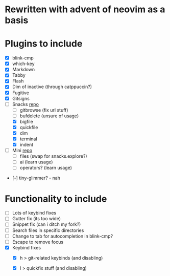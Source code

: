# Rewritten with advent of neovim as a basis

# Plugins to include
- [x] blink-cmp
- [x] which-key
- [x] Markdown
- [x] Tabby
- [x] Flash
- [x] Dim of inactive (through catppuccin?)
- [x] Fugitive
- [x] Gitsigns
- [ ] Snacks [repo](https://github.com/folke/snacks.nvim/blob/main/README.md) 
    - [ ] gitbrowse (fix url stuff)
    - [ ] bufdelete (unsure of usage)
    - [x] bigfile
    - [x] quickfile
    - [x] dim
    - [x] terminal
    - [x] indent
- [ ] Mini [repo](https://github.com/echasnovski/mini.nvim/blob/main/README.md) 
    - [ ] files (swap for snacks.explore?)
    - [ ] ai (learn usage)
    - [ ] operators? (learn usage)
- [-] tiny-glimmer? - nah

# Functionality to include

- [ ] Lots of keybind fixes
- [ ] Gutter fix (its too wide)
- [ ] Snippet fix (can i ditch my fork?)
- [ ] Search files in specific directories
- [ ] Change to tab for autocompletion in blink-cmp?
- [ ] Escape to remove focus
- [x] Keybind fixes
    - [x] h > git-related keybinds (and disabling)
    - [x] l > quickfix stuff (and disabling)

